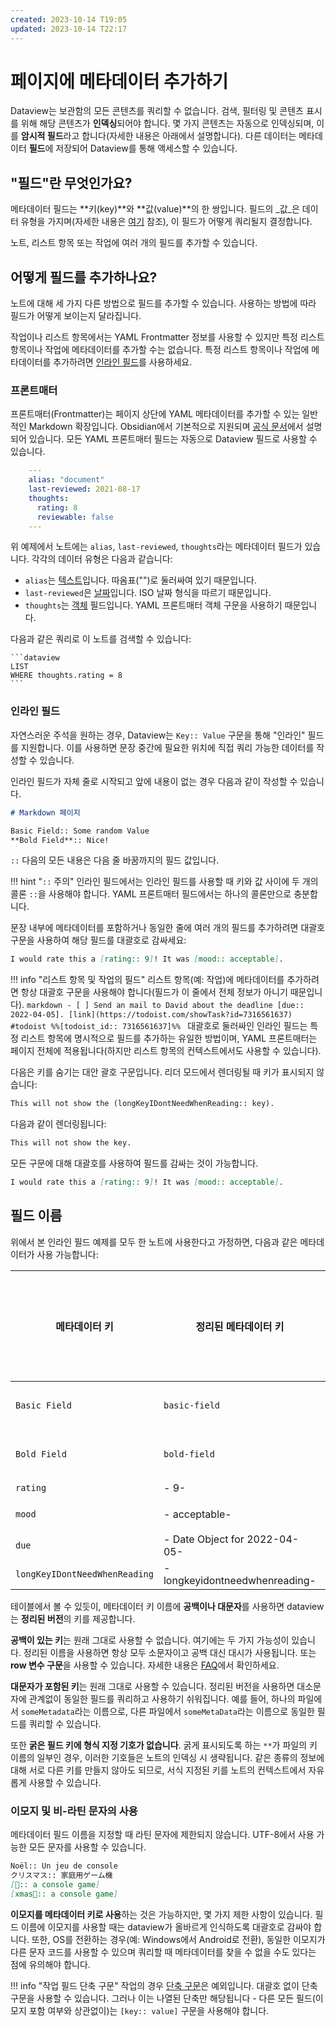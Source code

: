 ```yaml
---
created: 2023-10-14 T19:05
updated: 2023-10-14 T22:17
---
```

# 페이지에 메타데이터 추가하기

Dataview는 보관함의 모든 콘텐츠를 쿼리할 수 없습니다. 검색, 필터링 및 콘텐츠 표시를 위해 해당 콘텐츠가 **인덱싱**되어야 합니다. 몇 가지 콘텐츠는 자동으로 인덱싱되며, 이를 **암시적 필드**라고 합니다(자세한 내용은 아래에서 설명합니다). 다른 데이터는 메타데이터 **필드**에 저장되어 Dataview를 통해 액세스할 수 있습니다.

## "필드"란 무엇인가요?

메타데이터 필드는 **키(key)**와 **값(value)**의 한 쌍입니다. 필드의 _값_은 데이터 유형을 가지며(자세한 내용은 [여기](./types-of-metadata-ko.md) 참조), 이 필드가 어떻게 쿼리될지 결정합니다.

노트, 리스트 항목 또는 작업에 여러 개의 필드를 추가할 수 있습니다.

## 어떻게 필드를 추가하나요?

노트에 대해 세 가지 다른 방법으로 필드를 추가할 수 있습니다. 사용하는 방법에 따라 필드가 어떻게 보이는지 달라집니다.

작업이나 리스트 항목에서는 YAML Frontmatter 정보를 사용할 수 있지만 특정 리스트 항목이나 작업에 메타데이터를 추가할 수는 없습니다. 특정 리스트 항목이나 작업에 메타데이터를 추가하려면 [인라인 필드](#인라인-필드)를 사용하세요.

### 프론트매터

프론트매터(Frontmatter)는 페이지 상단에 YAML 메타데이터를 추가할 수 있는 일반적인 Markdown 확장입니다. Obsidian에서 기본적으로 지원되며 [공식 문서](https://help.obsidian-ko.md/Advanced+topics/YAML+front+matter)에서 설명되어 있습니다. 모든 YAML 프론트매터 필드는 자동으로 Dataview 필드로 사용할 수 있습니다.

```yaml
    ---
    alias: "document"
    last-reviewed: 2021-08-17
    thoughts:
      rating: 8
      reviewable: false
    ---
```

위 예제에서 노트에는 `alias`, `last-reviewed`, `thoughts`라는 메타데이터 필드가 있습니다. 각각의 데이터 유형은 다음과 같습니다:

- `alias`는 [텍스트](../types-of-metadata-ko.md/#text)입니다. 따옴표("")로 둘러싸여 있기 때문입니다.
- `last-reviewed`은 [날짜](../types-of-metadata-ko.md/#date)입니다. ISO 날짜 형식을 따르기 때문입니다.
- `thoughts`는 [객체](../types-of-metadata-ko.md/#object) 필드입니다. YAML 프론트매터 객체 구문을 사용하기 때문입니다.

다음과 같은 쿼리로 이 노트를 검색할 수 있습니다:

~~~
```dataview
LIST
WHERE thoughts.rating = 8
```
~~~

### 인라인 필드

자연스러운 주석을 원하는 경우, Dataview는 `Key:: Value` 구문을 통해 "인라인" 필드를 지원합니다. 이를 사용하면 문장 중간에 필요한 위치에 직접 쿼리 가능한 데이터를 작성할 수 있습니다.

인라인 필드가 자체 줄로 시작되고 앞에 내용이 없는 경우 다음과 같이 작성할 수 있습니다.

```markdown
# Markdown 페이지

Basic Field:: Some random Value
**Bold Field**:: Nice!
```

`::` 다음의 모든 내용은 다음 줄 바꿈까지의 필드 값입니다.

!!! hint "`::` 주의"
    인라인 필드에서는 인라인 필드를 사용할 때 키와 값 사이에 두 개의 콜론 `::`을 사용해야 합니다. YAML 프론트매터 필드에서는 하나의 콜론만으로 충분합니다.

문장 내부에 메타데이터를 포함하거나 동일한 줄에 여러 개의 필드를 추가하려면 대괄호 구문을 사용하여 해당 필드를 대괄호로 감싸세요:

```markdown
I would rate this a [rating:: 9]! It was [mood:: acceptable].
```

!!! info "리스트 항목 및 작업의 필드"
    리스트 항목(예: 작업)에 메타데이터를 추가하려면 항상 대괄호 구문을 사용해야 합니다(필드가 이 줄에서 전체 정보가 아니기 때문입니다).
    ```markdown
    - [ ] Send an mail to David about the deadline [due:: 2022-04-05]. [link](https://todoist.com/showTask?id=7316561637) #todoist %%[todoist_id:: 7316561637]%%
    ```
    대괄호로 둘러싸인 인라인 필드는 특정 리스트 항목에 명시적으로 필드를 추가하는 유일한 방법이며, YAML 프론트매터는 페이지 전체에 적용됩니다(하지만 리스트 항목의 컨텍스트에서도 사용할 수 있습니다).

다음은 키를 숨기는 대안 괄호 구문입니다. 리더 모드에서 렌더링될 때 키가 표시되지 않습니다:

```markdown
This will not show the (longKeyIDontNeedWhenReading:: key).
```

다음과 같이 렌더링됩니다:

```markdown
This will not show the key.
```

모든 구문에 대해 대괄호를 사용하여 필드를 감싸는 것이 가능합니다.

```markdown
I would rate this a [rating:: 9]! It was [mood:: acceptable].
```

## 필드 이름

위에서 본 인라인 필드 예제를 모두 한 노트에 사용한다고 가정하면, 다음과 같은 메타데이터가 사용 가능합니다:

| 메타데이터 키 | 정리된 메타데이터 키 | 값 | 값의 데이터 유형 |
| ----------- | ------------------------|----------- | ----------- |
| `Basic Field` | `basic-field`  | Some random Value | 텍스트 |
| `Bold Field` | `bold-field`  | Nice! | 텍스트 |
| `rating` |- 9-    |- 숫자 |
| `mood` |- acceptable-    |- 텍스트 |
| `due` |- Date Object for 2022-04-05-    |- 날짜 |
| `longKeyIDontNeedWhenReading` |- longkeyidontneedwhenreading-    |-텍스트 |

테이블에서 볼 수 있듯이, 메타데이터 키 이름에 **공백이나 대문자**를 사용하면 dataview는 **정리된 버전**의 키를 제공합니다.

**공백이 있는 키**는 원래 그대로 사용할 수 없습니다. 여기에는 두 가지 가능성이 있습니다. 정리된 이름을 사용하면 항상 모두 소문자이고 공백 대신 대시가 사용됩니다. 또는 **row 변수 구문**을 사용할 수 있습니다. 자세한 내용은 [FAQ](../resources/faq-ko.md)에서 확인하세요.

**대문자가 포함된 키**는 원래 그대로 사용할 수 있습니다. 정리된 버전을 사용하면 대소문자에 관계없이 동일한 필드를 쿼리하고 사용하기 쉬워집니다. 예를 들어, 하나의 파일에서 `someMetadata`라는 이름으로, 다른 파일에서 `someMetaData`라는 이름으로 동일한 필드를 쿼리할 수 있습니다.

또한 **굵은 필드 키에 형식 지정 기호가 없습니다**. 굵게 표시되도록 하는 `**`가 파일의 키 이름의 일부인 경우, 이러한 기호들은 노트의 인덱싱 시 생략됩니다. 같은 종류의 정보에 대해 서로 다른 키를 만들지 않아도 되므로, 서식 지정된 키를 노트의 컨텍스트에서 자유롭게 사용할 수 있습니다.

### 이모지 및 비-라틴 문자의 사용

메타데이터 필드 이름을 지정할 때 라틴 문자에 제한되지 않습니다. UTF-8에서 사용 가능한 모든 문자를 사용할 수 있습니다.

```markdown
Noël:: Un jeu de console
クリスマス:: 家庭用ゲーム機
[🎅:: a console game]
[xmas🎄:: a console game]
```

**이모지를 메타데이터 키로 사용**하는 것은 가능하지만, 몇 가지 제한 사항이 있습니다. 필드 이름에 이모지를 사용할 때는 dataview가 올바르게 인식하도록 대괄호로 감싸야 합니다.
또한, OS를 전환하는 경우(예: Windows에서 Android로 전환), 동일한 이모지가 다른 문자 코드를 사용할 수 있으며 쿼리할 때 메타데이터를 찾을 수 없을 수도 있다는 점에 유의해야 합니다.

!!! info "작업 필드 단축 구문"
    작업의 경우 [단축 구문](./metadata-tasks-ko.md#field-shorthands-ko.md)은 예외입니다. 대괄호 없이 단축 구문을 사용할 수 있습니다. 그러나 이는 나열된 단축만 해당됩니다 - 다른 모든 필드(이모지 포함 여부와 상관없이)는 `[key:: value]` 구문을 사용해야 합니다.